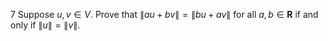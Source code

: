 7 Suppose $u, v \in V$. Prove that $\|a u+b v\|=\|b u+a v\|$ for all $a, b \in \mathbf{R}$ if and only if $\|u\|=\|v\|$.
